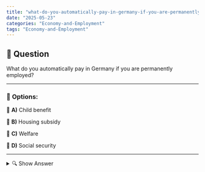 ```yaml
---
title: "what-do-you-automatically-pay-in-germany-if-you-are-permanently-employed"
date: "2025-05-23"
categories: "Economy-and-Employment"
tags: "Economy-and-Employment"
---
```


## 📌 **Question**

What do you automatically pay in Germany if you are permanently employed?



---

### 📝 **Options:**

🔘 **A)** Child benefit

🔘 **B)** Housing subsidy

🔘 **C)** Welfare

🔘 **D)** Social security

---

<details>
  <summary>🔍 Show Answer</summary>

  <p>
💡  <b>Correct Answer:</b>  d
  </p>
  <p>
    📖<b>Explanation:</b>
    
  </p>
</details>
